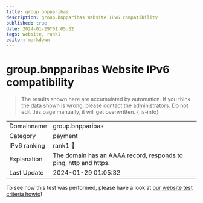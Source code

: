 ```yaml
---
title: group.bnpparibas
description: group.bnpparibas Website IPv6 compatibility
published: true
date: 2024-01-29T01:05:32
tags: website, rank1
editor: markdown
---
```


# group.bnpparibas Website IPv6 compatibility

> The results shown here are accumulated by automation. If you think the data shown is wrong, please contact the administrators. 
> Do not edit this page manually, it will get overwritten.
{.is-info}


|   |   |
| - | - |
| Domainname | group.bnpparibas
| Category | payment |
| IPv6 ranking | rank1 :1st_place_medal: |
| Explanation | The domain has an AAAA record, responds to ping, http and https. |
| Last Update | 2024-01-29 01:05:32 |

To see how this test was performed, please have a look at [our website test criteria howto](/howto/testcriteria/website)!

